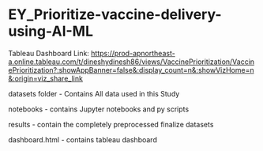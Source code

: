# EY_Prioritize-vaccine-delivery-using-AI-ML

Tableau Dashboard Link: https://prod-apnortheast-a.online.tableau.com/t/dineshydinesh86/views/VaccinePrioritization/VaccinePrioritization?:showAppBanner=false&:display_count=n&:showVizHome=n&:origin=viz_share_link

datasets folder - Contains All data used in this Study

notebooks - contains Jupyter notebooks and py scripts

results - contain the completely preprocessed finalize datasets

dashboard.html - contains tableau dashboard 



